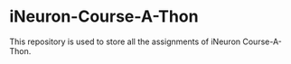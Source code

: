 # iNeuron-Course-A-Thon

This repository is used to store all the assignments of iNeuron Course-A-Thon.
